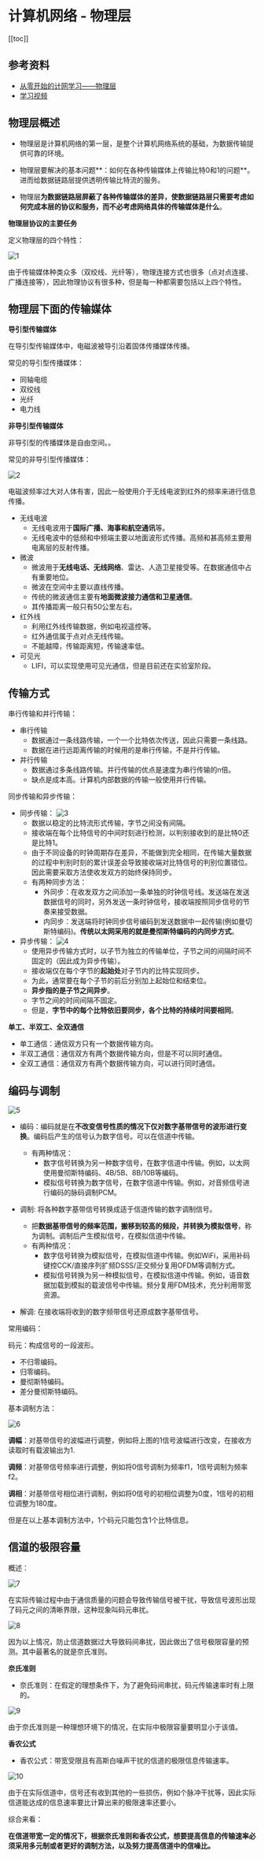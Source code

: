 # 计算机网络 - 物理层

[[toc]]

## 参考资料

* [从零开始的计网学习——物理层](https://blog.csdn.net/Nimrod__/article/details/113271631)
* [学习视频](https://www.bilibili.com/video/BV1c4411d7jb?p=29&spm_id_from=pageDriver)

## 物理层概述

- 物理层是计算机网络的第一层，是整个计算机网络系统的基础，为数据传输提供可靠的环境。

- 物理层要解决的基本问题**：如何在各种传输媒体上传输比特0和1的问题**。进而给数据链路层提供透明传输比特流的服务。

- 物理层**为数据链路层屏蔽了各种传输媒体的差异，使数据链路层只需要考虑如何完成本层的协议和服务，而不必考虑网络具体的传输媒体是什么**。


**物理层协议的主要任务**

定义物理层的四个特性：

 ![1](/_images/programming/network/physical/物理层协议的主要任务.png)

由于传输媒体种类众多（双绞线、光纤等），物理连接方式也很多（点对点连接、广播连接等），因此物理协议有很多种，但是每一种都需要包括以上四个特性。

## 物理层下面的传输媒体

**导引型传输媒体**

在导引型传输媒体中，电磁波被导引沿着固体传播媒体传播。

常见的导引型传播媒体：

- 同轴电缆
- 双绞线
- 光纤
- 电力线

**非导引型传输媒体**

非导引型的传播媒体是自由空间。。

常见的非导引型传播媒体：

![2](/_images/programming/network/physical/电磁波的频谱.png)

电磁波频率过大对人体有害，因此一般使用介于无线电波到红外的频率来进行信息传播。

- 无线电波
  - 无线电波用于**国际广播、海事和航空通讯**等。
  - 无线电波中的低频和中频端主要以地面波形式传播。高频和甚高频主要用电离层的反射传播。
- 微波
  - 微波用于**无线电话、无线网络**、雷达、人造卫星接受等。在数据通信中占有重要地位。
  - 微波在空间中主要以直线传播。
  - 传统的微波通信主要有**地面微波接力通信和卫星通信**。
  - 其传播距离一般只有50公里左右。
- 红外线
  - 利用红外线传输数据，例如电视遥控等。
  - 红外通信属于点对点无线传输。
  - 不能越障，传输距离短，传输速率低。
- 可见光
  - LIFI，可以实现使用可见光通信，但是目前还在实验室阶段。

## 传输方式

串行传输和并行传输：

- 串行传输
  - 数据通过一条线路传输，一个一个比特依次传送，因此只需要一条线路。
  - 数据在进行远距离传输的时候用的是串行传输，不是并行传输。
- 并行传输
  - 数据通过多条线路传输。并行传输的优点是速度为串行传输的n倍。
  - 缺点是成本高。计算机内部数据的传输一般使用并行传输。

同步传输和异步传输：

- 同步传输：
  ![3](/_images/programming/network/physical/同步传输.png)
  - 数据以稳定的比特流形式传输，字节之间没有间隔。
  - 接收端在每个比特信号的中间时刻进行检测，以判别接收到的是比特0还是比特1。
  - 由于不同设备的时钟周期存在差异，不能做到完全相同，在传输大量数据的过程中判别时刻的累计误差会导致接收端对比特信号的判别位置错位。因此需要采取方法使收发双方的始终保持同步。
  - 有两种同步方法：
    - 外同步：在收发双方之间添加一条单独的时钟信号线。发送端在发送数据信号的同时，另外发送一条时钟信号，接收端按照同步信号的节奏来接受数据。
    - 内同步：发送端将时钟同步信号编码到发送数据中一起传输(例如曼切斯特编码)。**传统以太网采用的就是曼彻斯特编码的内同步方式**。
- 异步传输：
  ![4](/_images/programming/network/physical/异步传输.png)
  - 使用异步传输方式时，以子节为独立的传输单位，子节之间的间隔时间不固定的（因此成为异步传输）。
  - 接收端仅在每个字节的**起始处**对子节内的比特实现同步。
  - 为此，通常要在每个子节的前后分别加上起始位和结束位。
  - **异步指的是子节之间异步**。
  - 字节之间的时间间隔不固定。
  - 但是，**字节中的每个比特依旧要同步，各个比特的持续时间要相同**。


**单工、半双工、全双通信**

- 单工通信：通信双方只有一个数据传输方向。
- 半双工通信：通信双方有两个数据传输方向，但是不可以同时通信。
- 全双工通信：通信双方有两个数据传输方向，可以进行同时通信。

## 编码与调制

![5](/_images/programming/network/physical/编码与调制.png)

- 编码：编码就是在**不改变信号性质的情况下仅对数字基带信号的波形进行变换**。编码后产生的信号认为数字信号。可以在信道中传输。
  - 有两种情况：
    - 数字信号转换为另一种数字信号，在数字信道中传输。例如，以太网使用曼彻斯特编码、4B/5B、8B/10B等编码。
    - 模拟信号转换为数字信号，在数字信道中传输。例如，对音频信号进行编码的脉码调制PCM。

- 调制: 将各种数字基带信号转换成适于信道传输的数字调制信号。
  - 把**数据基带信号的频率范围，搬移到较高的频段，并转换为模拟信号**，称为调制。调制后产生模拟信号，在模拟信道中传输。
  - 有两种情况：
    - 数字信号转换为模拟信号，在模拟信道中传输。例如WiFi，采用补码键控CCK/直接序列扩频DSSS/正交频分复用OFDM等调制方式。
    - 模拟信号转换为另一种模拟信号，在模拟信道中传输。例如，语音数据加载到模拟的载波信号中传输。频分复用FDM技术，充分利用带宽资源。
- 解调: 在接收端将收到的数字频带信号还原成数字基带信号。

常用编码：

码元：构成信号的一段波形。

- 不归零编码。
- 归零编码。
- 曼彻斯特编码。
- 差分曼彻斯特编码。

基本调制方法：

![6](/_images/programming/network/physical/基本调制方法.png)


**调幅**：对基带信号的波幅进行调整，例如将上图的1信号波幅进行改变，在接收方读取时有载波输出为1.

**调频**：对基带信号频率进行调整，例如将0信号调制为频率f1，1信号调制为频率f2。

**调相**：对基带信号相位进行调制，例如将0信号的初相位调整为0度，1信号的初相位调整为180度。

但是在以上基本调制方法中，1个码元只能包含1个比特信息。

## 信道的极限容量

概述：

![7](/_images/programming/network/physical/信道传输.png)

在实际传输过程中由于通信质量的问题会导致传输信号被干扰，导致信号波形出现了码元之间的清晰界限，这种现象叫码元串扰。

![8](/_images/programming/network/physical/失真因素.png)

因为以上情况，防止信道数据过大导致码间串扰，因此做出了信号极限容量的预测。其中最著名的就是奈氏准则。

**奈氏准则**

- 奈氏准则：在假定的理想条件下，为了避免码间串扰，码元传输速率时有上限的。

![9](/_images/programming/network/physical/奈氏准则.png)

由于奈氏准则是一种理想环境下的情况，在实际中极限容量要明显小于该值。

**香农公式**

- 香农公式：带宽受限且有高斯白噪声干扰的信道的极限信息传输速率。

![10](/_images/programming/network/physical/香农公式.png)

由于在实际信道中，信号还有收到其他的一些损伤，例如个脉冲干扰等，因此实际信道能达成的信息速率要比计算出来的极限速率还要小。

综合来看：

**在信道带宽一定的情况下，根据奈氏准则和香农公式，想要提高信息的传输速率必须采用多元制或者更好的调制方法，以及努力提高信道中的信噪比。**